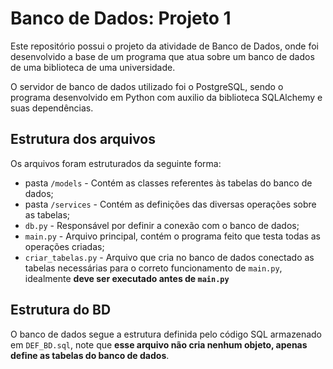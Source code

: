 # Banco de Dados: Projeto 1

Este repositório possui o projeto da atividade de Banco de Dados, onde foi desenvolvido a base de um programa que atua sobre um banco de dados de uma biblioteca de uma universidade.

O servidor de banco de dados utilizado foi o PostgreSQL, sendo o programa desenvolvido em Python com auxilio da biblioteca SQLAlchemy e suas dependências.

## Estrutura dos arquivos

Os arquivos foram estruturados da seguinte forma:

- pasta `/models` - Contém as classes referentes às tabelas do banco de dados;
- pasta `/services` - Contém as definições das diversas operações sobre as tabelas;
- `db.py` - Responsável por definir a conexão com o banco de dados;
- `main.py` - Arquivo principal, contém o programa feito que testa todas as operações criadas;
- `criar_tabelas.py` - Arquivo que cria no banco de dados conectado as tabelas necessárias para o correto funcionamento de `main.py`, idealmente **deve ser executado antes de `main.py`**

## Estrutura do BD

O banco de dados segue a estrutura definida pelo código SQL armazenado em `DEF_BD.sql`, note que **esse arquivo não cria nenhum objeto, apenas define as tabelas do banco de dados**.
